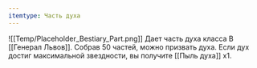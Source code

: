 ```yaml
---
itemtype: Часть духа
---
```

![[Temp/Placeholder_Bestiary_Part.png]]
Дает часть духа класса B [[Генерал Львов]]. Собрав 50 частей, можно призвать духа. Если дух достиг максимальной звездности, вы получите [[Пыль духа]] х1.
